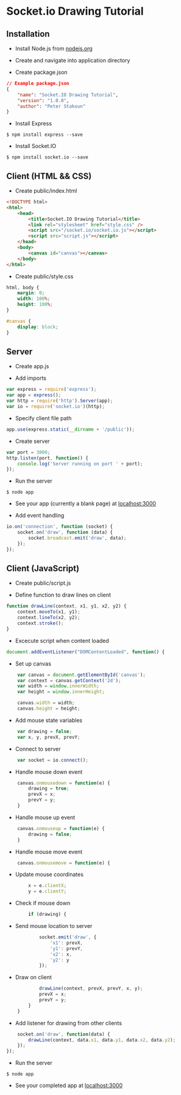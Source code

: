 # Socket.io Drawing Tutorial

## Installation

* Install Node.js from [nodejs.org](http://nodejs.org)

* Create and navigate into application directory

* Create package.json
```json
// Example package.json
{
	"name": "Socket.IO Drawing Tutorial",
	"version": "1.0.0",
	"author": "Peter Stakoun"
}
```

* Install Express
```shell
$ npm install express --save
```

* Install Socket.IO
```shell
$ npm install socket.io --save
```

## Client (HTML && CSS)

* Create public/index.html
```html
<!DOCTYPE html>
<html>
	<head>
		<title>Socket.IO Drawing Tutorial</title>
		<link rel="stylesheet" href="style.css" />
		<script src="/socket.io/socket.io.js"></script>
		<script src="script.js"></script>
	</head>
	<body>
		<canvas id="canvas"></canvas>
	</body>
</html>
```

* Create public/style.css
```css
html, body {
	margin: 0;
	width: 100%;
	height: 100%;
}

#canvas {
	display: block;
}
```

## Server

* Create app.js

* Add imports
```javascript
var express = require('express');
var app = express();
var http = require('http').Server(app);
var io = require('socket.io')(http);
```

* Specify client file path
```javascript
app.use(express.static(__dirname + '/public'));
```

* Create server
```javascript
var port = 3000;
http.listen(port, function() {
	console.log('Server running on port ' + port);
});
```

* Run the server
```shell
$ node app
```

* See your app (currently a blank page) at [localhost:3000](http://localhost:3000)

* Add event handling
```javascript
io.on('connection', function (socket) {
	socket.on('draw', function (data) {
		socket.broadcast.emit('draw', data);
	});
});
```

## Client (JavaScript)

* Create public/script.js

* Define function to draw lines on client
```javascript
function drawLine(context, x1, y1, x2, y2) {
	context.moveTo(x1, y1);
	context.lineTo(x2, y2);
	context.stroke();
}
```

* Excecute script when content loaded
```javascript
document.addEventListener("DOMContentLoaded", function() {
```

* Set up canvas
```javascript
	var canvas = document.getElementById('canvas');
	var context = canvas.getContext('2d');
	var width = window.innerWidth;
	var height = window.innerHeight;

	canvas.width = width;
	canvas.height = height;
```

* Add mouse state variables
```javascript
	var drawing = false;
	var x, y, prevX, prevY;
```

* Connect to server
```javascript
	var socket = io.connect();
```

* Handle mouse down event
```javascript
	canvas.onmousedown = function(e) {
		drawing = true;
		prevX = x;
		prevY = y;
	}
```

* Handle mouse up event
```javascript
	canvas.onmouseup = function(e) {
		drawing = false;
	}
```

* Handle mouse move event
```javascript
	canvas.onmousemove = function(e) {
```

* Update mouse coordinates
```javascript
		x = e.clientX;
		y = e.clientY;
```

* Check if mouse down
```javascript
		if (drawing) {
```

* Send mouse location to server
```javascript
			socket.emit('draw', {
				'x1': prevX,
				'y1': prevY,
				'x2': x,
				'y2': y
			});
```

* Draw on client
```javascript
			drawLine(context, prevX, prevY, x, y);
			prevX = x;
			prevY = y;
		}
	}
```

* Add listener for drawing from other clients
```javascript
	socket.on('draw', function(data) {
		drawLine(context, data.x1, data.y1, data.x2, data.y2);
	});
});
```

* Run the server
```shell
$ node app
```

* See your completed app at [localhost:3000](http://localhost:3000)
